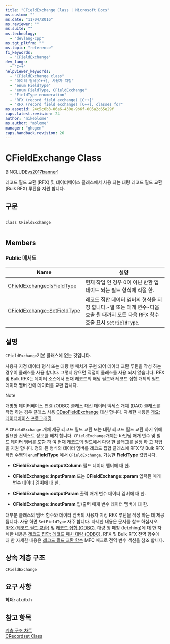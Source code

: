 ```yaml
---
title: "CFieldExchange Class | Microsoft Docs"
ms.custom: ""
ms.date: "11/04/2016"
ms.reviewer: ""
ms.suite: ""
ms.technology: 
  - "devlang-cpp"
ms.tgt_pltfrm: ""
ms.topic: "reference"
f1_keywords: 
  - "CFieldExchange"
dev_langs: 
  - "C++"
helpviewer_keywords: 
  - "CFieldExchange class"
  - "데이터 형식[C++], 사용자 지정"
  - "enum FieldType"
  - "enum FieldType, CFieldExchange"
  - "FieldType enumeration"
  - "RFX (record field exchange) [C++]"
  - "RFX (record field exchange) [C++], classes for"
ms.assetid: 24c5c0b3-06a6-430e-9b6f-005a2c65e29f
caps.latest.revision: 24
author: "mikeblome"
ms.author: "mblome"
manager: "ghogen"
caps.handback.revision: 26
---
```

# CFieldExchange Class
[!INCLUDE[vs2017banner](../../assembler/inline/includes/vs2017banner.md)]

레코드 필드 교환 \(RFX\) 및 데이터베이스 클래스에서 사용 되는 대량 레코드 필드 교환 \(Bulk RFX\) 루틴을 지원 합니다.  
  
## 구문  
  
```  
  
class CFieldExchange  
  
```  
  
## Members  
  
### Public 메서드  
  
|Name|설명|  
|----------|--------|  
|[CFieldExchange::IsFieldType](../Topic/CFieldExchange::IsFieldType.md)|현재 작업 인 경우 0이 아닌 반환 업데이트 되는 필드 형식에 적절 한.|  
|[CFieldExchange::SetFieldType](../Topic/CFieldExchange::SetFieldType.md)|레코드 집합 데이터 멤버의 형식을 지정 합니다.\-열 또는 매개 변수\-다음 호출 될 때까지 모든 다음 RFX 함수 호출 표시 `SetFieldType`.|  
  
## 설명  
 `CFieldExchange`기본 클래스에 없는 것입니다.  
  
 사용자 지정 데이터 형식 또는 대량 행 페치가 구현 되어 데이터 교환 루틴을 작성 하는 경우이 클래스를 사용 합니다. 그렇지 않으면 직접이 클래스를 사용 되지 않습니다.  RFX 및 Bulk RFX는 데이터 소스에서 현재 레코드의 해당 필드와 레코드 집합 개체의 필드 데이터 멤버 간에 데이터를 교환 합니다.  
  
> [!NOTE]
>  개방형 데이터베이스 연결 \(ODBC\) 클래스 대신 데이터 액세스 개체 \(DAO\) 클래스를 작업 하는 경우 클래스 사용  [CDaoFieldExchange](../../mfc/reference/cdaofieldexchange-class.md) 대신 합니다.  자세한 내용은  [개요: 데이터베이스 프로그래밍](../../data/data-access-programming-mfc-atl.md).  
  
 A `CFieldExchange` 개체 제공 레코드 필드 교환 또는 대량 레코드 필드 교환 하기 위해 필요한 컨텍스트 정보를 배치 합니다.  `CFieldExchange`개체는 바인딩 매개 변수 및 필드 데이터 멤버를 포함 하 여 현재 레코드의 필드에서 다양 한 플래그를 설정 하 고 작업을 지원 합니다.  정의 된 형식의 데이터 멤버를 레코드 집합 클래스에 RFX 및 Bulk RFX 작업 수행의 `enum`**FieldType** 에서 `CFieldExchange`.  가능한  **FieldType** 값입니다.  
  
-   **CFieldExchange::outputColumn** 필드 데이터 멤버에 대 한.  
  
-   **CFieldExchange::inputParam** 또는  **CFieldExchange::param** 입력된 매개 변수 데이터 멤버에 대 한.  
  
-   **CFieldExchange::outputParam** 출력 매개 변수 데이터 멤버에 대 한.  
  
-   **CFieldExchange::inoutParam** 입\/출력 매개 변수 데이터 멤버에 대 한.  
  
 대부분 클래스의 멤버 함수와 데이터 멤버의 사용자 지정 RFX 루틴을 작성 하는 데 제공 됩니다.  사용 하면 `SetFieldType` 자주 합니다.  자세한 내용은 문서를 참조 하십시오.  [RFX \(레코드 필드 교환\)](../../data/odbc/record-field-exchange-rfx.md) 및  [레코드 집합 \(ODBC\)](../../data/odbc/recordset-odbc.md).  대량 행 페칭 \(fetching\)에 대 한 자세한 내용은  [레코드 집합: 레코드 페치 대량 \(ODBC\)](../../data/odbc/recordset-fetching-records-in-bulk-odbc.md).  RFX 및 Bulk RFX 전역 함수에 대 한 자세한 내용은  [레코드 필드 교환 함수](../../mfc/reference/record-field-exchange-functions.md) MFC 매크로 전역 변수 섹션을 참조 합니다.  
  
## 상속 계층 구조  
 `CFieldExchange`  
  
## 요구 사항  
 **헤더:**  afxdb.h  
  
## 참고 항목  
 [계층 구조 차트](../../mfc/hierarchy-chart.md)   
 [CRecordset Class](../../mfc/reference/crecordset-class.md)